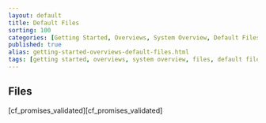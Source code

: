 ```yaml
---
layout: default
title: Default Files
sorting: 100
categories: [Getting Started, Overviews, System Overview, Default Files]
published: true
alias: getting-started-overviews-default-files.html
tags: [getting started, overviews, system overview, files, default files, file structure]
---
```



## Files ##

[cf_promises_validated][cf_promises_validated]
